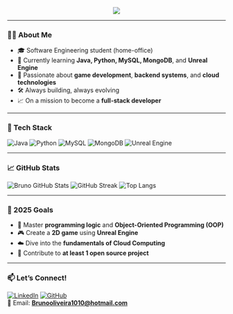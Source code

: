 <div align="center">
  <img src="https://readme-typing-svg.demolab.com?font=Fira+Code&pause=1000&color=FF4C4C&center=true&vCenter=true&width=435&lines=Practice,+but+never+preach;Software+Engineer" />
</div>

---

### 👨‍💻 About Me
- 🎓 Software Engineering student (home-office)
- 🧠 Currently learning **Java, Python, MySQL, MongoDB**, and **Unreal Engine**
- 🚀 Passionate about **game development**, **backend systems**, and **cloud technologies**
- 🛠️ Always building, always evolving
- 📈 On a mission to become a **full-stack developer**

---

### 🧰 Tech Stack
![Java](https://img.shields.io/badge/Java-ED8B00?style=flat&logo=java&logoColor=white)
![Python](https://img.shields.io/badge/Python-3776AB?style=flat&logo=python&logoColor=white)
![MySQL](https://img.shields.io/badge/MySQL-4479A1?style=flat&logo=mysql&logoColor=white)
![MongoDB](https://img.shields.io/badge/MongoDB-47A248?style=flat&logo=mongodb&logoColor=white)
![Unreal Engine](https://img.shields.io/badge/Unreal-313131?style=flat&logo=unrealengine&logoColor=white)

---

### 📈 GitHub Stats
![Bruno GitHub Stats](https://github-readme-stats.vercel.app/api?username=0liveiraDev&show_icons=true&theme=radical)
![GitHub Streak](https://streak-stats.demolab.com?user=0liveiraDev&theme=radical&hide_border=false)
![Top Langs](https://github-readme-stats.vercel.app/api/top-langs/?username=0liveiraDev&layout=compact&theme=radical)

---

### 🎯 2025 Goals
- 🧠 Master **programming logic** and **Object-Oriented Programming (OOP)**
- 🎮 Create a **2D game** using **Unreal Engine**
- ☁️ Dive into the **fundamentals of Cloud Computing**
- 🤝 Contribute to **at least 1 open source project**

---

### 📫 Let’s Connect!
[![LinkedIn](https://img.shields.io/badge/LinkedIn-blue?style=flat&logo=linkedin&logoColor=white)](https://www.linkedin.com/in/brunol-opes/)
[![GitHub](https://img.shields.io/badge/GitHub-000?style=flat&logo=github&logoColor=white)](https://github.com/0liveiraDev)  
📧 Email: **Brunooliveira1010@hotmail.com**
